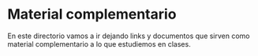 # Material complementario

En este directorio vamos a ir dejando links y documentos que sirven como material complementario a lo que estudiemos en clases.
